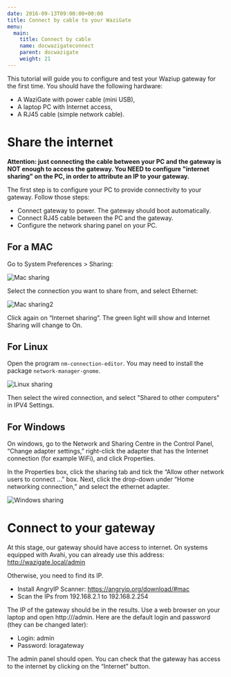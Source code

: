 ```yaml
---
date: 2016-09-13T09:00:00+00:00
title: Connect by cable to your WaziGate 
menu:
  main:
    title: Connect by cable
    name: docwazigateconnect
    parent: docwazigate
    weight: 21
---
```


This tutorial will guide you to configure and test your Waziup gateway for the first time.
You should have the following hardware:

- A WaziGate with power cable (mini USB),
- A laptop PC with Internet access,
- A RJ45 cable (simple network cable).

Share the internet
==================

**Attention: just connecting the cable between your PC and the gateway is NOT enough to access the gateway.
You NEED to configure "internet sharing" on the PC, in order to attribute an IP to your gateway.**

The first step is to configure your PC to provide connectivity to your gateway. Follow those steps:

- Connect gateway to power. The gateway should boot automatically.
- Connect RJ45 cable between the PC and the gateway.
- Configure the network sharing panel on your PC.

For a MAC
---------

Go to System Preferences > Sharing:

![Mac sharing](../images/MacSharing.png)

Select the connection you want to share from, and select Ethernet:

![Mac sharing2](../images/MacSharing2.png)

Click again on “Internet sharing”. The green light will show and Internet Sharing will change to On.

For Linux
---------

Open the program `nm-connection-editor`.
You may need to install the package `network-manager-gnome`. 

![Linux sharing](../images/LinuxSharing.png)

Then select the wired connection, and select "Shared to other computers" in IPV4 Settings.


For Windows
-----------

On windows, go to the Network and Sharing Centre in the Control Panel, “Change adapter settings,” right-click the adapter that has the Internet connection (for example WiFi), and click Properties.

In the Properties box, click the sharing tab and tick the “Allow other network users to connect …” box. Next, click the drop-down under “Home networking connection,” and select the ethernet adapter.

![Windows sharing](../images/WindowsSharing.jpg)

Connect to your gateway
=======================

At this stage, our gateway should have access to internet. 
On systems equipped with Avahi, you can already use this address: http://wazigate.local/admin

Otherwise, you need to find its IP. 

- Install AngryIP Scanner: https://angryip.org/download/#mac
- Scan the IPs from 192.168.2.1 to 192.168.2.254

The IP of the gateway should be in the results. 
Use a web browser on your laptop and open http://<gateway IP>/admin. Here are the default login and password (they can be changed later):

- Login: admin
- Password: loragateway

The admin panel should open. You can check that the gateway has access to the internet by clicking on the “Internet” button.

